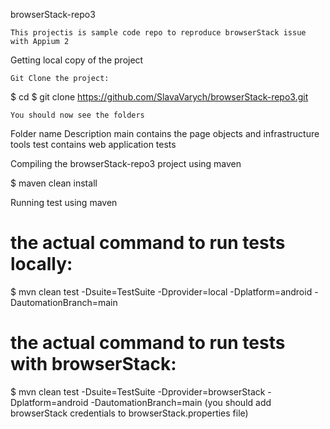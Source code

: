 browserStack-repo3

    This projectis is sample code repo to reproduce browserStack issue with Appium 2

Getting local copy of the project

    Git Clone the project:

$ cd <Path to git folder>
$ git clone https://github.com/SlavaVarych/browserStack-repo3.git

    You should now see the folders

Folder name 	Description
main 	contains the page objects and infrastructure tools
test 	contains web application tests

Compiling the browserStack-repo3 project using maven

$ maven clean install

Running test using maven


# the actual command to run tests locally:
$ mvn clean test -Dsuite=TestSuite -Dprovider=local -Dplatform=android -DautomationBranch=main

# the actual command to run tests with browserStack:
$ mvn clean test -Dsuite=TestSuite -Dprovider=browserStack -Dplatform=android -DautomationBranch=main
(you should add browserStack credentials to browserStack.properties file)

